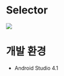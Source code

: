 # Selector

<img src="https://user-images.githubusercontent.com/55652161/97457882-8224fa80-197d-11eb-9f9a-e2792c09996b.gif">

# 개발 환경
- Android Studio 4.1
